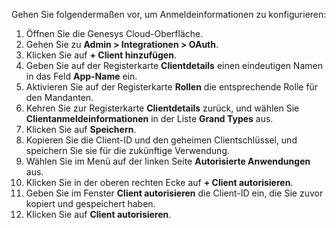 Gehen Sie folgendermaßen vor, um Anmeldeinformationen zu konfigurieren:

1. Öffnen Sie die Genesys Cloud-Oberfläche.
2. Gehen Sie zu **Admin > Integrationen > OAuth**.
3. Klicken Sie auf **+ Client hinzufügen**.
4. Geben Sie auf der Registerkarte **Clientdetails** einen eindeutigen Namen in das Feld **App-Name** ein.
5. Aktivieren Sie auf der Registerkarte **Rollen** die entsprechende Rolle für den Mandanten.
6. Kehren Sie zur Registerkarte **Clientdetails** zurück, und wählen Sie **Clientanmeldeinformationen** in der Liste **Grand Types** aus.
7. Klicken Sie auf **Speichern**.
8. Kopieren Sie die Client-ID und den geheimen Clientschlüssel, und speichern Sie sie für die zukünftige Verwendung.
9. Wählen Sie im Menü auf der linken Seite **Autorisierte Anwendungen** aus.
10. Klicken Sie in der oberen rechten Ecke auf **+ Client autorisieren**.
11. Geben Sie im Fenster **Client autorisieren** die Client-ID ein, die Sie zuvor kopiert und gespeichert haben.
12. Klicken Sie auf **Client autorisieren**.
